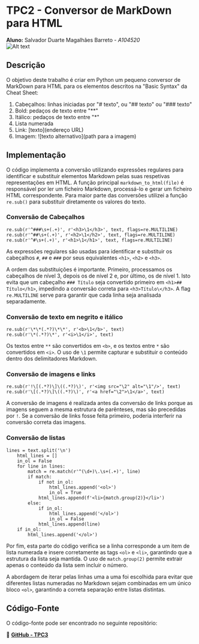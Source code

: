 # TPC2 - Conversor de MarkDown para HTML  

**Aluno:** Salvador Duarte Magalhães Barreto - *A104520*  
![Alt text](https://github.com/R7ptide/EngWeb2025-A104520/blob/main/image.png)

## Descrição  

O objetivo deste trabalho é criar em Python um pequeno conversor de MarkDown para HTML para os elementos descritos na "Basic Syntax" da Cheat Sheet:

1. Cabeçalhos: linhas iniciadas por "# texto", ou "## texto" ou "### texto"
2. Bold: pedaços de texto entre "**"
3. Itálico: pedaços de texto entre "*"
4. Lista numerada
5. Link: [texto](endereço URL)
6. Imagem: ![texto alternativo](path para a imagem)
 

## Implementação  

O código implementa a conversão utilizando expressões regulares para identificar e substituir elementos Markdown pelas suas respetivas representações em HTML. A função principal `markdown_to_html(file)` é responsável por ler um ficheiro Markdown, processá-lo e gerar um ficheiro HTML correspondente.
Para maior parte das conversões utilizei a função `re.sub()` para substituír diretamente os valores do texto.

### Conversão de Cabeçalhos
```
re.sub(r'^###\s+(.+)', r'<h3>\1</h3>', text, flags=re.MULTILINE)
re.sub(r'^##\s+(.+)', r'<h2>\1</h2>', text, flags=re.MULTILINE)
re.sub(r'^#\s+(.+)', r'<h1>\1</h1>', text, flags=re.MULTILINE)
```
As expressões regulares são usadas para identificar e substituir os cabeçalhos `#`, `##` e `###` por seus equivalentes `<h1>`, `<h2>` e `<h3>`. 

A ordem das substituições é importante. Primeiro, processamos os cabeçalhos de nível 3, depois os de nível 2 e, por último, os de nível 1. Isto evita que um cabeçalho `### Título` seja convertido primeiro em `<h1>## Título</h1>`, impedindo a conversão correta para `<h3>Título\</h3>`.
A flag `re.MULTILINE` serve para garantir que cada linha seja analisada separadamente.

### Conversão de texto em negrito e itálico

```
re.sub(r'\*\*(.*?)\*\*', r'<b>\1</b>', text)
re.sub(r'\*(.*?)\*', r'<i>\1</i>', text)
```

Os textos entre `**` são convertidos em `<b>`, e os textos entre `*` são convertidos em `<i>`. O uso de `\1` permite capturar e substituir o conteúdo dentro dos delimitadores Markdown.

### Conversão de imagens e links

```
re.sub(r'!\[(.*?)\]\((.*?)\)', r'<img src="\2" alt="\1"/>', text)
re.sub(r'\[(.*?)\]\((.*?)\)', r'<a href="\2">\1</a>', text)
```

A conversão de imagens é realizada antes da conversão de links porque as imagens seguem a mesma estrutura de parênteses, mas são precedidas por `!`. Se a conversão de links fosse feita primeiro, poderia interferir na conversão correta das imagens.

### Conversão de listas
```
lines = text.split('\n')
    html_lines = []
    in_ol = False
    for line in lines:
        match = re.match(r'^(\d+)\.\s+(.+)', line)
        if match:
            if not in_ol:
                html_lines.append('<ol>')
                in_ol = True
            html_lines.append(f'<li>{match.group(2)}</li>')
        else:
            if in_ol:
                html_lines.append('</ol>')
                in_ol = False
            html_lines.append(line)
    if in_ol:
        html_lines.append('</ol>')
```

Por fim, esta parte do código verifica se a linha corresponde a um item de lista numerada e insere corretamente as tags `<ol>` e `<li>`, garantindo que a estrutura da lista seja mantida. O uso de `match.group(2)` permite extrair apenas o conteúdo da lista sem incluir o número.

A abordagem de iterar pelas linhas uma a uma foi escolhida para evitar que diferentes listas numeradas no Markdown sejam combinadas em um único bloco `<ol>`, garantindo a correta separação entre listas distintas.

## Código-Fonte  

O código-fonte pode ser encontrado no seguinte repositório:  

📌 [**GitHub - TPC3**](https://github.com/R7ptide/PL2025-A104520/blob/main/TPC3/conversor.py)  
